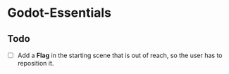 # Godot-Essentials

## Todo

- [ ] Add a **Flag** in the starting scene that is out of reach, so the user has to reposition it.